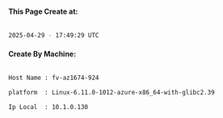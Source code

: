 
   
#### This Page Create at:

```bash

2025-04-29 - 17:49:29 UTC

```

#### Create By Machine:

```bash

Host Name : fv-az1674-924

platform  : Linux-6.11.0-1012-azure-x86_64-with-glibc2.39

Ip Local  : 10.1.0.130

```


